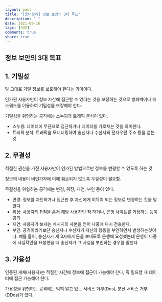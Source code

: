 ```yaml
---
layout: post
title: "[용어정리] 정보 보안의 3대 목표"
description: " "
date: 2021-09-16
tags: [개발]
comments: true
share: true
---
```


## 정보 보안의 3대 목표

## 1. 기밀성

말 그대로 기밀 정보를 보호해야 한다는 의미이다.

인가된 사용자만이 정보 자산에 접근할 수 있다는 것을 보장하는 것으로 방화벽이나 패스워드를 이용하여 기밀성을 보장해야 한다.

기밀성을 위협하는 공격에는 스누핑과 트래픽 분석이 있다.

- 스누핑: 데이터에 무단으로 접근하거나 데이터를 가로채는 것을 의미한다.
- 트래픽 분석: 트래픽을 모니터링하여 송신자나 수신자의 전자우편 주소 등을 얻는 것

## 2. 무결성

적절한 권한을 가진 사용자만이 인가된 방법으로만 정보를 변경할 수 있도록 하는 것

정보의 내용이 비인가자에 이해 훼손되지 않도록 무결성이 필요함.

무결성을 위협하는 공격에는 변경, 위장, 재연, 부인 등이 있다.

- 변경: 정보를 차단하거나 접근한 후 자신에게 이득이 되는 정보로 변경하는 것을 말한다
- 위장: 사용자의 PIN을 훔쳐 해당 사용자인 척 하거나, 은행 사이트를 가장하는 등이 공격
- 재연: 사용자가 보내는 메시지의 사본을 얻어 나중에 다시 전송한다.
- 부인: 공격이라기보단 송신자나 수신자가 자신의 행동을 부인하면서 발생하는것이다. 예를 들어, 송신자가 제 3자에게 돈을 보내도록 은행에 요청했는데 은행이 나중에 사실확인을 요청했을 때 송신자가 그 사실을 부인하는 경우를 말한다

## 3. 가용성

인증된 개체(사용자)는 적절한 시간에 정보에 접근이 가능해야 한다, 즉 필요할 때 데이터에 접근 가능해야 한다.

가용성을 위협하는 공격에는 익히 알고 있는 서비스 거부(Dos), 분산 서비스 거부 (DDos)가 있다.

